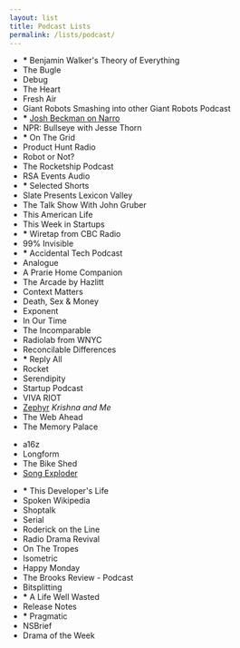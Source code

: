 ```yaml
---
layout: list
title: Podcast Lists
permalink: /lists/podcast/
---
```


- __*__ Benjamin Walker's Theory of Everything
- The Bugle
- Debug
- The Heart
- Fresh Air
- Giant Robots Smashing into other Giant Robots Podcast
- __*__ [Josh Beckman on Narro](http://narro.co)
- NPR: Bullseye with Jesse Thorn
- __*__ On The Grid
- Product Hunt Radio
- Robot or Not?
- The Rocketship Podcast
- RSA Events Audio
- __*__ Selected Shorts
- Slate Presents Lexicon Valley
- The Talk Show With John Gruber
- This American Life
- This Week in Startups
- __*__ Wiretap from CBC Radio
- 99% Invisible
- __*__ Accidental Tech Podcast
- Analogue
- A Prarie Home Companion
- The Arcade by Hazlitt
- Context Matters
- Death, Sex & Money
- Exponent
- In Our Time
- The Incomparable
- Radiolab from WNYC
- Reconcilable Differences
- __*__ Reply All
- Rocket
- Serendipity
- Startup Podcast
- VIVA RIOT
- [Zephyr](https://soundcloud.com/zephyrpodcast) _Krishna and Me_
- The Web Ahead
- The Memory Palace

<!--two items:-->

- a16z
- Longform
- The Bike Shed
- [Song Exploder](//songexploder.net)

<!--two items:-->
- __*__ This Developer's Life
- Spoken Wikipedia
- Shoptalk
- Serial
- Roderick on the Line
- Radio Drama Revival
- On The Tropes
- Isometric
- Happy Monday
- The Brooks Review - Podcast
- Bitsplitting
- __*__ A Life Well Wasted
- Release Notes
- __*__ Pragmatic
- NSBrief
- Drama of the Week
